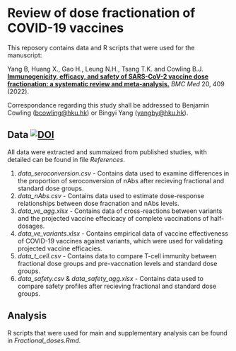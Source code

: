 # Review of dose fractionation of COVID-19 vaccines

This reposory contains data and R scripts that were used for the manuscript:

Yang B, Huang X., Gao H., Leung N.H., Tsang T.K. and Cowling B.J. [**Immunogenicity, efficacy, and safety of SARS-CoV-2 vaccine dose fractionation: a systematic review and meta-analysis.**](https://doi.org/10.1186/s12916-022-02600-0) _BMC Med_ 20, 409 (2022).

Correspondance regarding this study shall be addressed to Benjamin Cowling (bcowling@hku.hk) or Bingyi Yang (yangby@hku.hk).

## Data [![DOI](https://sandbox.zenodo.org/badge/468280269.svg)](https://sandbox.zenodo.org/badge/latestdoi/468280269)

All data were extracted and summaized from published studies, with detailed can be found in file *References*. 

1) *data_seroconversion.csv* - Contains data used to examine differences in the proportion of seroconversion of nAbs after recieving fractional and standard dose groups.
2) *data_nAbs.csv* - Contains data used to estimate dose-response relationships between dose fracnation and nAbs levels.
3) *data_ve_agg.xlsx* - Contains data of cross-reactions between variants and the projected vaccine effecicacy of complete vaccinations of half-dosages.
4) *data_ve_variants.xlsx* - Contains empirical data of vaccine effectiveness of COVID-19 vaccines against variants, which were used for validating projected vaccine efficacies.
5) *data_t_cell.csv* - Contains data to compare T-cell immunity between fractional dose groups and pre-vaccnation levels and standard dose groups.
6) *data_safety.csv* & *data_safety_agg.xlsx* - Contains data used to compare safety profiles after recieving fractional and standard dose groups.


## Analysis

R scripts that were used for main and supplementary analysis can be found in *Fractional_doses.Rmd*.
